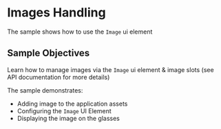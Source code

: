 # Images Handling

The sample shows how to use the `Image` ui element

## Sample Objectives

Learn how to manage images via the `Image` ui element & image slots (see API documentation for more details)

The sample demonstrates:

- Adding image to the application assets 
- Configuring the `Image` UI Element
- Displaying the image on the glasses



